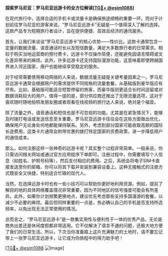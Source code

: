 **探索罗马尼亚：罗马尼亚远游卡的全方位解读[[TG💪+ @esim1088](https://t.me/s/esim1088)]**

在现代旅行中，选择合适的手机卡或流量卡是确保旅途顺畅的重要一环。而对于计划前往罗马尼亚的游客来说，“罗马尼亚远游卡”无疑是一个值得深入了解的选择。这款产品专为短期旅行者设计，旨在提供便捷、高效且经济的通讯服务。

首先，让我们来谈谈“罗马尼亚远游卡”的核心优势——性价比。这款卡通常包含一定量的数据流量、语音通话时长以及短信数量，满足大多数旅行者的日常需求。相较于购买当地运营商的预付费卡，远游卡不仅操作简便，还能避免因语言障碍或文化差异带来的麻烦。此外，许多远游卡还支持国际漫游功能，这意味着即使跨越国界进入邻近国家，用户也能继续享受稳定的服务。

对于经常需要使用移动网络的人来说，数据流量无疑是关键考量因素之一。罗马尼亚远游卡通常会根据用户的需求提供不同规格的流量套餐，从基础版到豪华版应有尽有。比如，基础版可能适合短暂停留的旅客，而豪华版则更适合长时间逗留或对数据消耗较大的用户。值得一提的是，部分供应商还推出了无限流量选项，这对于喜欢随时随地拍照发朋友圈或者观看在线视频的旅行达人来说，绝对是个福音。

除了流量之外，语音通话和短信也是不可忽视的功能。尤其是在紧急情况下，能够及时拨打电话或发送信息至关重要。罗马尼亚远游卡往往会在这些方面做出优化，确保用户无论身处何地都能保持联系。另外，考虑到部分国家可能收取高额的国际长途费用，这类卡片通常会附带优惠的拨打特定国家的资费政策，进一步降低用户的通信成本。

那么，如何注册这样一张神奇的远游卡呢？其实整个过程非常简单。一般来说，你只需访问相关网站或通过官方应用程序下单即可。注册过程中，你需要填写个人信息（如姓名、护照号码等），然后支付相应的费用。之后，系统会将电子SIM卡直接发送至你的邮箱，你可以将其下载并安装到兼容设备上。这种无接触式的注册方式既安全又快捷，特别适合忙碌的现代人。

当然，在选择远游卡时也有一些小技巧可以帮助你更好地利用资源。例如，提前了解目的地的具体网络覆盖情况非常重要，因为不同地区的信号强度可能会有所差异。此外，如果你计划频繁更换地点，建议优先考虑那些支持多国漫游的套餐，以减少不必要的麻烦。最后但同样重要的一点是，务必确认自己的手机是否支持所选频率，以免出现无法正常使用的情况。

总而言之，“罗马尼亚远游卡”是一款集实用性与便利性于一体的优秀产品，无论是商务出差还是休闲度假都非常适用。它不仅解决了语言不通的问题，还极大地方便了我们的日常生活。所以，下次当你准备踏上这片充满魅力的土地时，请不要忘记带上一张罗马尼亚远游卡，让它成为你旅程中的得力助手吧！

[[TG💪+ @esim1088](https://t.me/s/esim1088) ![Image](https://i.postimg.cc/4NQfJmqS/Snipaste-2025-05-13-00-14-12.png)]
